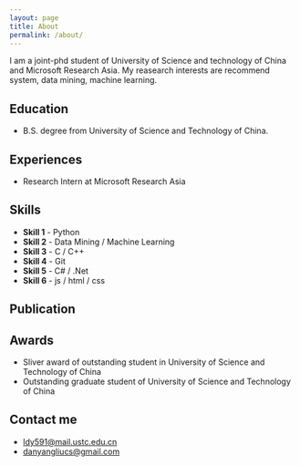 ```yaml
---
layout: page
title: About
permalink: /about/
---
```


I am a joint-phd student of University of Science and technology of China and Microsoft Research Asia. My reasearch interests are recommend system, data mining, machine learning.

## Education

* B.S. degree from University of Science and Technology of China.

## Experiences

* Research Intern at Microsoft Research Asia

## Skills

* **Skill 1** - Python
* **Skill 2** - Data Mining / Machine Learning
* **Skill 3** - C / C++
* **Skill 4** - Git
* **Skill 5** - C# / .Net
* **Skill 6** - js / html / css
    
## Publication
    
## Awards

* Sliver award of outstanding student in University of Science and Technology of China 
* Outstanding graduate student of University of Science and Technology of China

## Contact me

* [ldy591@mail.ustc.edu.cn](mailto:ldy591@mail.ustc.edu.cn)
* [danyangliucs@gmail.com](mailto:danyangliucs@gmail.com)